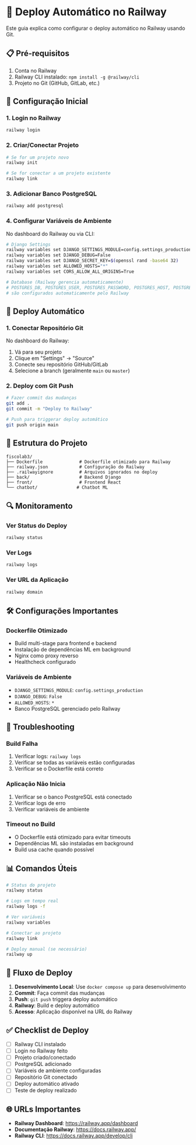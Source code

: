 # 🚀 Deploy Automático no Railway

Este guia explica como configurar o deploy automático no Railway usando Git.

## 📋 Pré-requisitos

1. Conta no Railway
2. Railway CLI instalado: `npm install -g @railway/cli`
3. Projeto no Git (GitHub, GitLab, etc.)

## 🔧 Configuração Inicial

### 1. Login no Railway
```bash
railway login
```

### 2. Criar/Conectar Projeto
```bash
# Se for um projeto novo
railway init

# Se for conectar a um projeto existente
railway link
```

### 3. Adicionar Banco PostgreSQL
```bash
railway add postgresql
```

### 4. Configurar Variáveis de Ambiente
No dashboard do Railway ou via CLI:

```bash
# Django Settings
railway variables set DJANGO_SETTINGS_MODULE=config.settings_production
railway variables set DJANGO_DEBUG=False
railway variables set DJANGO_SECRET_KEY=$(openssl rand -base64 32)
railway variables set ALLOWED_HOSTS="*"
railway variables set CORS_ALLOW_ALL_ORIGINS=True

# Database (Railway gerencia automaticamente)
# POSTGRES_DB, POSTGRES_USER, POSTGRES_PASSWORD, POSTGRES_HOST, POSTGRES_PORT
# são configurados automaticamente pelo Railway
```

## 🚀 Deploy Automático

### 1. Conectar Repositório Git
No dashboard do Railway:
1. Vá para seu projeto
2. Clique em "Settings" → "Source"
3. Conecte seu repositório GitHub/GitLab
4. Selecione a branch (geralmente `main` ou `master`)

### 2. Deploy com Git Push
```bash
# Fazer commit das mudanças
git add .
git commit -m "Deploy to Railway"

# Push para triggerar deploy automático
git push origin main
```

## 📁 Estrutura do Projeto

```
fiscolab3/
├── Dockerfile              # Dockerfile otimizado para Railway
├── railway.json            # Configuração do Railway
├── .railwayignore          # Arquivos ignorados no deploy
├── back/                   # Backend Django
├── front/                  # Frontend React
└── chatbot/               # Chatbot ML
```

## 🔍 Monitoramento

### Ver Status do Deploy
```bash
railway status
```

### Ver Logs
```bash
railway logs
```

### Ver URL da Aplicação
```bash
railway domain
```

## 🛠️ Configurações Importantes

### Dockerfile Otimizado
- Build multi-stage para frontend e backend
- Instalação de dependências ML em background
- Nginx como proxy reverso
- Healthcheck configurado

### Variáveis de Ambiente
- `DJANGO_SETTINGS_MODULE`: `config.settings_production`
- `DJANGO_DEBUG`: `False`
- `ALLOWED_HOSTS`: `*`
- Banco PostgreSQL gerenciado pelo Railway

## 🐛 Troubleshooting

### Build Falha
1. Verificar logs: `railway logs`
2. Verificar se todas as variáveis estão configuradas
3. Verificar se o Dockerfile está correto

### Aplicação Não Inicia
1. Verificar se o banco PostgreSQL está conectado
2. Verificar logs de erro
3. Verificar variáveis de ambiente

### Timeout no Build
- O Dockerfile está otimizado para evitar timeouts
- Dependências ML são instaladas em background
- Build usa cache quando possível

## 📊 Comandos Úteis

```bash
# Status do projeto
railway status

# Logs em tempo real
railway logs -f

# Ver variáveis
railway variables

# Conectar ao projeto
railway link

# Deploy manual (se necessário)
railway up
```

## 🎯 Fluxo de Deploy

1. **Desenvolvimento Local**: Use `docker compose up` para desenvolvimento
2. **Commit**: Faça commit das mudanças
3. **Push**: `git push` triggera deploy automático
4. **Railway**: Build e deploy automático
5. **Acesso**: Aplicação disponível na URL do Railway

## ✅ Checklist de Deploy

- [ ] Railway CLI instalado
- [ ] Login no Railway feito
- [ ] Projeto criado/conectado
- [ ] PostgreSQL adicionado
- [ ] Variáveis de ambiente configuradas
- [ ] Repositório Git conectado
- [ ] Deploy automático ativado
- [ ] Teste de deploy realizado

## 🌐 URLs Importantes

- **Railway Dashboard**: https://railway.app/dashboard
- **Documentação Railway**: https://docs.railway.app/
- **Railway CLI**: https://docs.railway.app/develop/cli
